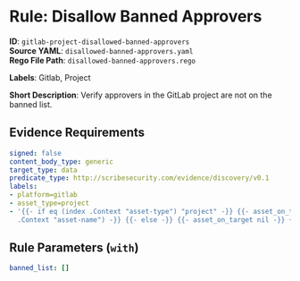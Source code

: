 # Rule: Disallow Banned Approvers

**ID**: `gitlab-project-disallowed-banned-approvers`  
**Source YAML**: `disallowed-banned-approvers.yaml`  
**Rego File Path**: `disallowed-banned-approvers.rego`  

**Labels**: Gitlab, Project

**Short Description**: Verify approvers in the GitLab project are not on the banned list.

## Evidence Requirements

```yaml
signed: false
content_body_type: generic
target_type: data
predicate_type: http://scribesecurity.com/evidence/discovery/v0.1
labels:
- platform=gitlab
- asset_type=project
- '{{- if eq (index .Context "asset-type") "project" -}} {{- asset_on_target (index
  .Context "asset-name") -}} {{- else -}} {{- asset_on_target nil -}} {{- end -}}'
```
## Rule Parameters (`with`)

```yaml
banned_list: []
```
